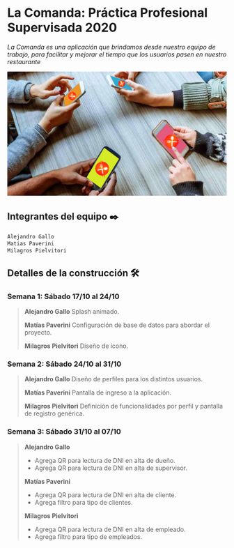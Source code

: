 # La Comanda: Práctica Profesional Supervisada 2020
_La Comanda es una aplicación que brindamos desde nuestro equipo de trabajo, para facilitar y mejorar el tiempo que los usuarios pasen en nuestro restaurante_

![principal](https://github.com/DeveloperAlejandroGallo/2020_TP_PPS_Comanda_2_cuatri/blob/develop/readMeMedia/762242_20180223172744.jpg)



## **Integrantes del equipo** ✒️
```
Alejandro Gallo
Matias Paverini
Milagros Pielvitori
```




## **Detalles de la construcción** 🛠️
### Semana 1: Sábado 17/10 al 24/10
>**Alejandro Gallo**
>Splash animado.
>
>**Matías Paverini**
>Configuración de base de datos para abordar el proyecto.
>
>**Milagros Pielvitori**
>Diseño de ícono.

### Semana 2: Sábado 24/10 al 31/10
>**Alejandro Gallo**
>Diseño de perfiles para los distintos usuarios.
>
>**Matías Paverini**
>Pantalla de ingreso a la aplicación.
>
>**Milagros Pielvitori**
>Definición de funcionalidades por perfil y pantalla de registro genérica.

### Semana 3: Sábado 31/10 al 07/10
>**Alejandro Gallo**
>* Agrega QR para lectura de DNI en alta de dueño.
>* Agrega QR para lectura de DNI en alta de supervisor.
>
>**Matías Paverini**
>* Agrega QR para lectura de DNI en alta de cliente.
>* Agrega filtro para tipo de clientes.
>
>**Milagros Pielvitori**
>* Agrega QR para lectura de DNI en alta de empleado.
>* Agrega filtro para tipo de empleados.